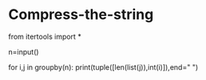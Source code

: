 # Compress-the-string

from itertools import *

n=input()

for i,j in groupby(n):
    print(tuple([len(list(j)),int(i)]),end=" ")

